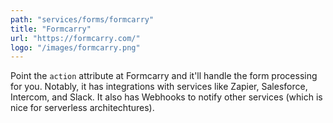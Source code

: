 ```yaml
---
path: "services/forms/formcarry"
title: "Formcarry"
url: "https://formcarry.com/"
logo: "/images/formcarry.png"
---
```


Point the `action` attribute at Formcarry and it'll handle the form processing for you. Notably, it has integrations with services like Zapier, Salesforce, Intercom, and Slack. It also has Webhooks to notify other services (which is nice for serverless architechtures).
